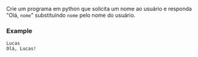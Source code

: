 Crie um programa em python que solicita um nome ao usuário e responda "Olá, `nome`" substituindo `nome` pelo nome do usuário.

### Example

```console?lang=python&prompt=>>>
Lucas
Olá, Lucas!
```